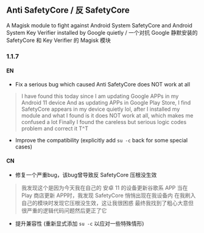 ## Anti SafetyCore / 反 SafetyCore
A Magisk module to fight against Android System SafetyCore and Android System Key Verifier installed by Google quietly / 一个对抗 Google 静默安装的 SafetyCore 和 Key Verifier 的 Magisk 模块

### 1.1.7

#### EN

- Fix a serious bug which caused Anti SafetyCore does NOT work at all
> I have found this today since I am updating Google APPs in my Android 11 device
> And as updating APPs in Google Play Store, I find SafetyCore appears
> in my device quietly lol, after I installed my module 
> and what I found is it does NOT work at all, which makes me confused a lot
> Finally I found the careless but serious logic codes problem and correct it T^T
- Improve the compatibility (explicitly add `su -c` back for some special cases)

#### CN

- 修复一个严重bug，该bug曾导致反 SafetyCore 压根没生效
> 我发现这个是因为今天我在自己的 安卓 11 的设备更新谷歌系 APP
> 当在 Play 商店更新 APP时，我发现 SafetyCore 悄悄出现在我设备内
> 在我刷入自己的模块时发现它压根没生效，这让我很困惑
> 最终我找到了粗心大意但很严重的逻辑代码问题然后更正了它
- 提升兼容性 (重新显式添加 `su -c` 以应对一些特殊情形)
